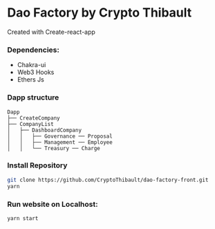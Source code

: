 # Dao Factory by Crypto Thibault

Created with Create-react-app

### Dependencies:

- Chakra-ui
- Web3 Hooks
- Ethers Js

### Dapp structure

```
Dapp
├── CreateCompany
├── CompanyList
│   ├── DashboardCompany
│   │   ├── Governance ── Proposal
│   │   ├── Management ── Employee
│   │   └── Treasury ── Charge
```

### Install Repository

```zsh
git clone https://github.com/CryptoThibault/dao-factory-front.git
yarn
```

### Run website on Localhost:

```zsh
yarn start
```
